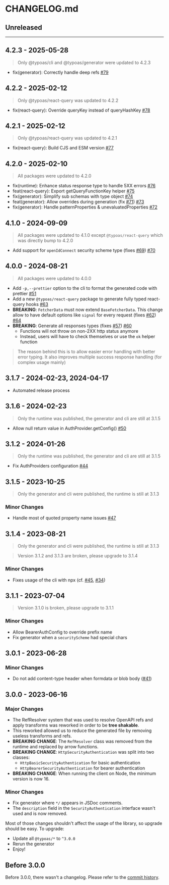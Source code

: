 # CHANGELOG.md

## Unreleased


---
## 4.2.3 - 2025-05-28

> Only @typoas/cli and @typoas/generator were updated to 4.2.3

- fix(generator): Correctly handle deep refs [#79](https://github.com/Embraser01/typoas/pull/79)

## 4.2.2 - 2025-02-12

> Only @typoas/react-query was updated to 4.2.2

- fix(react-query): Override queryKey instead of queryHashKey [#78](https://github.com/Embraser01/typoas/pull/78)

## 4.2.1 - 2025-02-12

> Only @typoas/react-query was updated to 4.2.1

- fix(react-query): Build CJS and ESM version [#77](https://github.com/Embraser01/typoas/pull/77)

## 4.2.0 - 2025-02-10

> All packages were updated to 4.2.0

- fix(runtime): Enhance status response type to handle 5XX errors [#76](https://github.com/Embraser01/typoas/pull/76)
- feat(react-query): Export getQueryFunctionKey helper [#75](https://github.com/Embraser01/typoas/pull/75)
- fix(generator): Simplify sub schemas with type object [#74](https://github.com/Embraser01/typoas/pull/74)
- feat(generator): Allow overrides during generation (fix [#71](https://github.com/Embraser01/typoas/issues/71)) [#73](https://github.com/Embraser01/typoas/pull/73)
- fix(generator): Handle patternProperties & unevaluatedProperties [#72](https://github.com/Embraser01/typoas/pull/72)

## 4.1.0 - 2024-09-09

> All packages were updated to 4.1.0 except `@typoas/react-query` which was directly bump to 4.2.0

- Add support for `openIdConnect` security scheme type (fixes [#69](https://github.com/Embraser01/typoas/pull/69)) [#70](https://github.com/Embraser01/typoas/pull/70)

## 4.0.0 - 2024-08-21

> All packages were updated to 4.0.0

- Add `-p,--prettier` option to the cli to format the generated code with prettier [#51](https://github.com/Embraser01/typoas/pull/51)
- Add a new `@typoas/react-query` package to generate fully typed react-query hooks [#63](https://github.com/Embraser01/typoas/pull/63)
- **BREAKING**: `FetcherData` must now extend `BaseFetcherData`. This change allow to have default options like `signal` for every request (fixes [#62](https://github.com/Embraser01/typoas/issues/62)) [#64](https://github.com/Embraser01/typoas/issues/64)
- **BREAKING**: Generate all responses types (fixes [#57](https://github.com/Embraser01/typoas/issues/57)) [#60](https://github.com/Embraser01/typoas/pull/60)
  - Functions will not throw on non-2XX http status anymore
  - Instead, users will have to check themselves or use the `ok` helper function

> The reason behind this is to allow easier error handling with better error typing. It also improves multiple success response handling (for complex usage mainly)

## 3.1.7 - 2024-02-23, 2024-04-17

- Automated release process

## 3.1.6 - 2024-02-23

> Only the runtime was published, the generator and cli are still at 3.1.5

- Allow null return value in AuthProvider.getConfig() [#50](https://github.com/Embraser01/typoas/pull/50)

## 3.1.2 - 2024-01-26

> Only the runtime was published, the generator and cli are still at 3.1.5

- Fix AuthProviders configuration [#44](https://github.com/Embraser01/typoas/issues/44)

## 3.1.5 - 2023-10-25

> Only the generator and cli were published, the runtime is still at 3.1.3

### **Minor Changes**

- Handle most of quoted property name issues [#47](https://github.com/Embraser01/typoas/issues/47)

## 3.1.4 - 2023-08-21

> Only the generator and cli were published, the runtime is still at 3.1.3

> Version 3.1.2 and 3.1.3 are broken, please upgrade to 3.1.4

### **Minor Changes**

- Fixes usage of the cli with npx (cf. [#45](https://github.com/Embraser01/typoas/issues/45), [#34](https://github.com/Embraser01/typoas/issues/34))

## 3.1.1 - 2023-07-04

> Version 3.1.0 is broken, please upgrade to 3.1.1

### **Minor Changes**

- Allow BearerAuthConfig to override prefix name
- Fix generator when a `securityScheme` had special chars

## 3.0.1 - 2023-06-28

### **Minor Changes**

- Do not add content-type header when formdata or blob body ([#41](https://github.com/Embraser01/typoas/pull/41))

## 3.0.0 - 2023-06-16

### **Major Changes**

- The RefResolver system that was used to resolve OpenAPI refs
  and apply transforms was reworked in order to be **tree shakable**.
- This reworked allowed us to reduce the generated file by removing
  useless transforms and refs.
- **BREAKING CHANGE**: The `RefResolver` class was removed from the runtime
  and replaced by arrow functions.
- **BREAKING CHANGE**: `HttpSecurityAuthentication` was split into two classes:
  - `HttpBasicSecurityAuthentication` for basic authentication
  - `HttpBearerSecurityAuthentication` for bearer authentication
- **BREAKING CHANGE**: When running the client on Node, the minimum version is now 16.

### **Minor Changes**

- Fix generator where `*/` appears in JSDoc comments.
- The `description` field in the `SecurityAuthentication` interface wasn't used and is now removed.

Most of those changes shouldn't affect the usage of the library, so upgrade should be easy.
To upgrade:

- Update all `@typoas/*` to `^3.0.0`
- Rerun the generator
- Enjoy!

## Before 3.0.0

Before 3.0.0, there wasn't a changelog. Please refer to the [commit history](https://github.com/Embraser01/typoas/commits/main).
